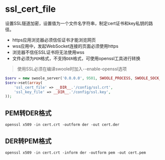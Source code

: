 # ssl_cert_file

设置SSL隧道加密，设置值为一个文件名字符串，制定cert证书和key私钥的路径。

* https应用浏览器必须信任证书才能浏览网页
* wss应用中，发起WebSocket连接的页面必须使用https
* 浏览器不信任SSL证书将无法使用wss
* 文件必须为`PEM`格式，不支持`DER`格式，可使用openssl工具进行转换

> 使用SSL必须在编译swoole时加入--enable-openssl选项

```php
$serv = new swoole_server('0.0.0.0', 9501, SWOOLE_PROCESS, SWOOLE_SOCK_TCP | SWOOLE_SSL);
$serv->set(array(
    'ssl_cert_file' => __DIR__.'/config/ssl.crt',
    'ssl_key_file' => __DIR__.'/config/ssl.key',
));
```

PEM转DER格式
---
```shell
openssl x509 -in cert.crt -outform der -out cert.der
```

DER转PEM格式
----
```shell
openssl x509 -in cert.crt -inform der -outform pem -out cert.pem
```